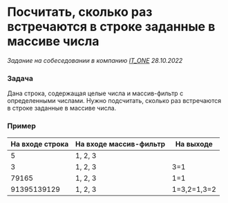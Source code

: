 # Посчитать, сколько раз встречаются в строке заданные в массиве числа

_Задание на собеседовании в компанию [IT_ONE](https://www.it-one.ru/) 28.10.2022_

### Задача

Дана строка, содержащая целые числа и массив-фильтр с определенными числами.
Нужно подсчитать, сколько раз встречаются в строке заданные в массиве числа.

### Пример

| На входе строка | На входе массив-фильтр | На выходе |
|-----------------|------------------------|-----------|
| 5               | 1, 2, 3                |           |
| 3 | 1, 2, 3 | 3=1 |
| 79165 | 1, 2, 3 | 1=1 |
| 91395139129 | 1, 2, 3 | 1=3,2=1,3=2|